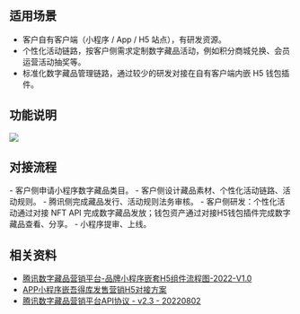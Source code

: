 ## 适用场景
- 客户自有客户端（小程序 / App / H5 站点），有研发资源。
- 个性化活动链路，按客户侧需求定制数字藏品活动，例如积分商城兑换、会员运营活动抽奖等。
- 标准化数字藏品管理链路，通过较少的研发对接在自有客户端内嵌 H5 钱包插件。

## 功能说明

 ![](https://qcloudimg.tencent-cloud.cn/raw/b4e58ff593c087e431dd65d39de95689.png)

## 对接流程
<dx-steps>
- 客户侧申请小程序数字藏品类目。
- 客户侧设计藏品素材、个性化活动链路、活动规则。
- 腾讯侧完成藏品发行、活动规则法务审核。
- 客户侧研发：个性化活动通过对接 NFT API 完成数字藏品发放；钱包资产通过对接H5钱包插件完成数字藏品查看、分享。
- 小程序提审、上线。
</dx-steps>


## 相关资料
- [腾讯数字藏品营销平台-品牌小程序嵌套H5组件流程图-2022-V1.0](https://doc.weixin.qq.com/flowchart/f3_ALUAAwY5ACgOgdvXVMKS0yM8SMESf?scode=AJEAIQdfAAomG6j091ALUAAwY5ACg&)
- [APP小程序嵌吾得库发售营销H5对接方案](https://doc.weixin.qq.com/doc/w3_AJsAcAZ_ACcQy3ggqUETyuE4uGQYz?scode=AJEAIQdfAAoY1g6e6VAJsAcAZ_ACc)
- [腾讯数字藏品营销平台API协议 - v2.3 - 20220802](https://doc.weixin.qq.com/doc/w3_AQ0ARgYnABA7hHdTcPUQLeL11xhPS)
